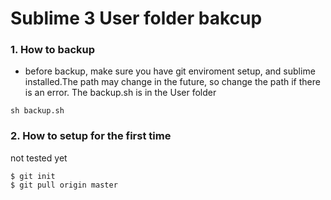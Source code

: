 # Sublime 3 User folder bakcup

### 1. How to backup

- before backup, make sure you have git enviroment setup, and sublime installed.The path may change in the future, so change the path if there is an error. The backup.sh is in the User folder

```shell
sh backup.sh
```

### 2. How to setup for the first time

not tested yet
```
$ git init
$ git pull origin master
```


